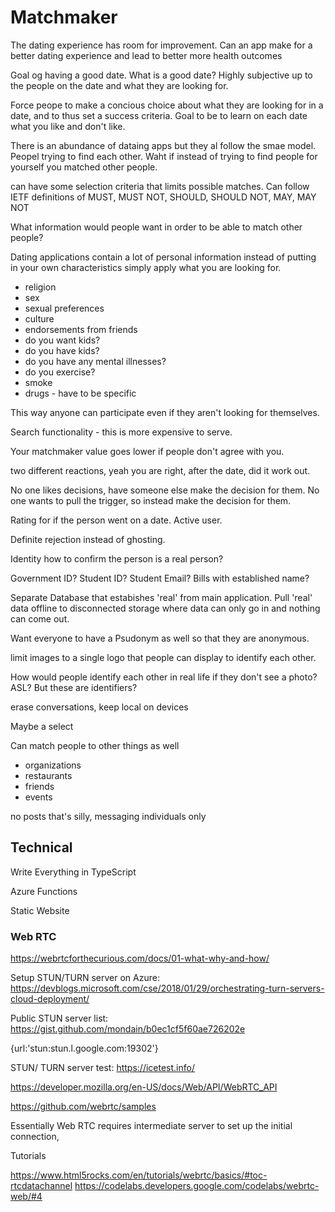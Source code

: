 # Matchmaker

The dating experience has room for improvement. Can an app make for a better dating experience and lead to better more health outcomes

Goal og having a good date. What is a good date? Highly subjective up to the people on the date and what they are looking for.

Force peope to make a concious choice about what they are looking for in a date, and to thus set a success criteria. Goal to be to learn on each date what you like and don't like.

There is an abundance of dataing apps but they al follow the smae model. Peopel trying to find each other. Waht if instead of trying to find people for yourself you matched other people.

can have some selection criteria that limits possible matches. Can follow IETF definitions of MUST, MUST NOT, SHOULD, SHOULD NOT, MAY, MAY NOT

What information would people want in order to be able to match other people?

Dating applications contain a lot of personal information instead of putting in your own characteristics simply apply what you are looking for.


- religion
- sex
- sexual preferences
- culture
- endorsements from friends
- do you want kids?
- do you have kids?
- do you have any mental illnesses?
- do you exercise?
- smoke
- drugs - have to be specific

This way anyone can participate even if they aren't looking for themselves.

Search functionality - this is more expensive to serve.

Your matchmaker value goes lower if people don't agree with you.

two different reactions, yeah you are right, after the date, did it work out.

No one likes decisions, have someone else make the decision for them. No one wants to pull the trigger, so instead make the decision for them.

Rating for if the person went on a date. Active user.

Definite rejection instead of ghosting.

Identity how to confirm the person is a real person?

Government ID? Student ID? Student Email? Bills with established name?

Separate Database that estabishes 'real' from main application. Pull 'real' data offline to disconnected storage where data can only go in and nothing can come out.


Want everyone to have a Psudonym as well so that they are anonymous.

limit images to a single logo that people can display to identify each other.

How would people identify each other in real life if they don't see a photo? ASL? But these are identifiers?

erase conversations, keep local on devices


Maybe a select


Can match people to other things as well

- organizations
- restaurants
- friends
- events

no posts that's silly, messaging individuals only

## Technical

Write Everything in TypeScript

Azure Functions

Static Website

### Web RTC

https://webrtcforthecurious.com/docs/01-what-why-and-how/

Setup STUN/TURN server on Azure: https://devblogs.microsoft.com/cse/2018/01/29/orchestrating-turn-servers-cloud-deployment/

Public STUN server list: https://gist.github.com/mondain/b0ec1cf5f60ae726202e

{url:'stun:stun.l.google.com:19302'}

STUN/ TURN server test: https://icetest.info/

https://developer.mozilla.org/en-US/docs/Web/API/WebRTC_API

https://github.com/webrtc/samples

Essentially Web RTC requires intermediate server to set up the initial connection, 

Tutorials

https://www.html5rocks.com/en/tutorials/webrtc/basics/#toc-rtcdatachannel
https://codelabs.developers.google.com/codelabs/webrtc-web/#4



